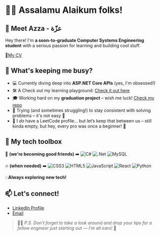 # 👋🏻 Assalamu Alaikum folks!

## 👾 Meet Azza - عزّة 
Hey there! I'm **a soon-to-graduate Computer Systems Engineering student** with a serious passion for learning and building cool stuff.

🔗[My CV](https://docs.google.com/document/d/1MfIqfVQwvUzfDt4XpDDQ-wxhk-6PM9wwx1an1gy6CP4/edit?tab=t.0)


## 🚀 What's keeping me busy?

- 💻 Currently diving deep into **ASP.NET Core APIs** (yes, I'm obsessed!)
- 🛠️ A Check out my learning playground: [Check it out here](https://github.com/AzzaEid/HMS)
- 🎓 Working hard on my **graduation project** – wish me luck!  [Check my repo](https://github.com/AzzaEid/Skill-Assessment-Platform)
- 🧩 Trying (and sometimes struggling!) to stay consistent with solving problems – it's not easy 🌚
- 🤫 I *do* have a LeetCode profile... but let’s keep that between us – still kinda empty, but hey, every pro was once a beginner! 🦦


## 🚀 My tech toolbox

🔧 **(we're becoming good friends)** 
➡️ 
![C#](https://img.shields.io/badge/c%23-%23239120.svg?style=for-the-badge&logo=csharp&logoColor=white) ![.Net](https://img.shields.io/badge/.NET-5C2D91?style=for-the-badge&logo=.net&logoColor=white)  ![MySQL](https://img.shields.io/badge/mysql-4479A1.svg?style=for-the-badge&logo=mysql&logoColor=white) 

🔥 **(when needed)** 
➡️ 
![CSS3](https://img.shields.io/badge/css3-%231572B6.svg?style=for-the-badge&logo=css3&logoColor=white) ![HTML5](https://img.shields.io/badge/html5-%23E34F26.svg?style=for-the-badge&logo=html5&logoColor=white) ![JavaScript](https://img.shields.io/badge/javascript-%23323330.svg?style=for-the-badge&logo=javascript&logoColor=%23F7DF1E) ![React](https://img.shields.io/badge/react-%2320232a.svg?style=for-the-badge&logo=react&logoColor=%2361DAFB)  ![Python](https://img.shields.io/badge/python-3670A0?style=for-the-badge&logo=python&logoColor=ffdd54) 

💡**Always exploring new tech!**


## 📫 Let's connect!
- [LinkedIn Profile](https://www.linkedin.com/in/azza-eid/)
- [Email](azzaaleid@gmail.com)
> 🙌🏻 *P.S. Don’t forget to take a look around and drop your tips for a fellow engineer just starting out — I’m all ears!* 🚀

